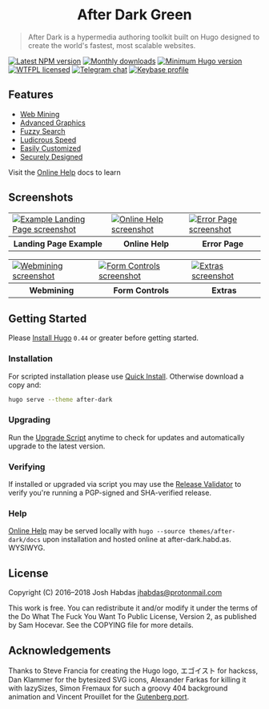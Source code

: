 <h1 align="center">After Dark Green</h1>

> After Dark is a hypermedia authoring toolkit built on Hugo designed to create the world's fastest, most scalable websites.

[![Latest NPM version](https://img.shields.io/npm/v/after-dark.svg?style=flat-square)](https://www.npmjs.com/package/after-dark)
[![Monthly downloads](https://img.shields.io/npm/dm/after-dark.svg?style=flat-square)](https://www.npmjs.com/package/after-dark)
[![Minimum Hugo version](https://img.shields.io/badge/hugo->%3D%200.44-FF4088.svg?style=flat-square)](https://gohugo.io)
[![WTFPL licensed](https://img.shields.io/npm/l/after-dark.svg?style=flat-square&longCache=true)](https://git.habd.as/comfusion/after-dark/src/branch/master/COPYING)
[![Telegram chat](https://img.shields.io/badge/chat-telegram-32AFED.svg?style=flat-square&longCache=true)](https://t.me/comfusion)
[![Keybase profile](https://img.shields.io/badge/pm-keybase-4c8eff.svg?style=flat-square&longCache=true)](https://keybase.io/jhabdas)

## Features

- [Web Mining](https://after-dark.habd.as/#feature-mining)
- [Advanced Graphics](https://after-dark.habd.as/#feature-graphics)
- [Fuzzy Search](https://after-dark.habd.as/#feature-search)
- [Ludicrous Speed](https://after-dark.habd.as/#feature-speed)
- [Easily Customized](https://after-dark.habd.as/#feature-customize)
- [Securely Designed](https://after-dark.habd.as/#feature-security)

Visit the [Online Help](https://after-dark.habd.as) docs to learn

## Screenshots

<table role="presentation">
  <tr>
    <td>
      <a target="_blank" href="https://after-dark.habd.as/images/screenshots/example-landing-page-fs8.png">
        <img alt="Example Landing Page screenshot" src="https://after-dark.habd.as/images/screenshots/example-landing-page-fs8.png">
      </a>
    </td>
    <td>
      <a target="_blank" href="https://after-dark.habd.as/images/screenshots/feature-online-help-fs8.png">
        <img alt="Online Help screenshot" src="https://after-dark.habd.as/images/screenshots/feature-online-help-fs8.png">
      </a>
    </td>
    <td>
      <a target="_blank" href="https://after-dark.habd.as/images/screenshots/feature-error-page-fs8.png">
        <img alt="Error Page screenshot" src="https://after-dark.habd.as/images/screenshots/feature-error-page-fs8.png">
      </a>
    </td>
  </tr>
  <tr>
    <th scope="col">Landing Page Example</th>
    <th scope="col">Online Help</th>
    <th scope="col">Error Page</th>
  </tr>
</table>

<table role="presentation">
  <tr>
    <td>
      <a target="_blank" href="https://after-dark.habd.as/images/screenshots/module-toxic-swamp-fs8.png">
        <img alt="Webmining screenshot" src="https://after-dark.habd.as/images/screenshots/module-toxic-swamp-fs8.png">
      </a>
    </td>
    <td>
      <a target="_blank" href="https://after-dark.habd.as/images/screenshots/shortcode-button-fs8.png">
        <img alt="Form Controls screenshot" src="https://after-dark.habd.as/images/screenshots/shortcode-button-fs8.png">
      </a>
    </td>
    <td>
      <a target="_blank" href="https://after-dark.habd.as/images/screenshots/extra-high-tea-fs8.png">
        <img alt="Extras screenshot" src="https://after-dark.habd.as/images/screenshots/extra-high-tea-fs8.png">
      </a>
    </td>
  </tr>
  <tr>
    <th scope="col">Webmining</th>
    <th scope="col">Form Controls</th>
    <th scope="col">Extras</th>
  </tr>
</table>

## Getting Started

Please [Install Hugo](https://gohugo.io/getting-started/installing) `0.44` or greater before getting started.

### Installation

For scripted installation please use [Quick Install](https://after-dark.habd.as/feature/quick-install/). Otherwise download a copy and:

```sh
hugo serve --theme after-dark
```

### Upgrading

Run the [Upgrade Script](https://after-dark.habd.as/feature/upgrade-script/) anytime to check for updates and automatically upgrade to the latest version.

### Verifying

If installed or upgraded via script you may use the [Release Validator](https://after-dark.habd.as/validate/) to verify you're running a PGP-signed and SHA-verified release.

### Help

[Online Help](https://after-dark.habd.as/feature/online-help/) may be served locally with `hugo --source themes/after-dark/docs` upon installation and hosted online at after-dark.habd.as. WYSIWYG.

## License

Copyright (C) 2016–2018 Josh Habdas <jhabdas@protonmail.com>

This work is free. You can redistribute it and/or modify it under the
terms of the Do What The Fuck You Want To Public License, Version 2,
as published by Sam Hocevar. See the COPYING file for more details.

## Acknowledgements

Thanks to Steve Francia for creating the Hugo logo, エゴイスト for hackcss, Dan Klammer for the bytesized SVG icons, Alexander Farkas for killing it with lazySizes, Simon Fremaux for such a groovy 404 background animation and Vincent Prouillet for the [Gutenberg port](https://www.getgutenberg.io/themes/after-dark/).

